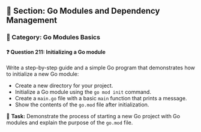## 📘 Section: Go Modules and Dependency Management  
### 🔹 Category: Go Modules Basics  
#### ❓ Question 211: Initializing a Go module

Write a step-by-step guide and a simple Go program that demonstrates how to initialize a new Go module:

- Create a new directory for your project.
- Initialize a Go module using the `go mod init` command.
- Create a `main.go` file with a basic `main` function that prints a message.
- Show the contents of the `go.mod` file after initialization.

🔧 **Task:** Demonstrate the process of starting a new Go project with Go modules and explain the purpose of the `go.mod` file.
